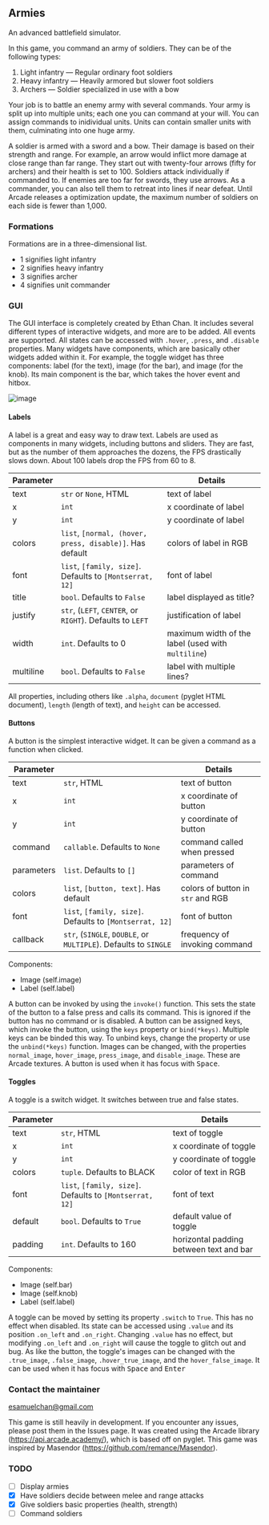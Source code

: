 ## Armies
An advanced battlefield simulator.

In this game, you command an army of soldiers. They can be of the following types:

1. Light infantry         — Regular ordinary foot soldiers
2. Heavy infantry         — Heavily armored but slower foot soldiers
3. Archers                — Soldier specialized in use with a bow

Your job is to battle an enemy army with several commands. Your army is split up into multiple units; each one you can command at your will. You can assign commands to inidividual units. Units can contain smaller units with them, culminating into one huge army.

A soldier is armed with a sword and a bow. Their damage is based on their strength and range. For example, an arrow would inflict more damage at close range than far range. They start out with twenty-four arrows (fifty for archers) and their health is set to 100. Soldiers attack individually if commanded to. If enemies are too far for swords, they use arrows. As a commander, you can also tell them to retreat into lines if near defeat. Until Arcade releases a optimization update, the maximum number of soldiers on each side is fewer than 1,000.

### Formations
Formations are in a three-dimensional list.
- 1 signifies light infantry
- 2 signifies heavy infantry
- 3 signifies archer
- 4 signifies unit commander

### GUI
The GUI interface is completely created by Ethan Chan. It includes several different types of interactive widgets, and more are to be added. All events are supported. All states can be accessed with `.hover`, `.press`, and `.disable` properties. Many widgets have components, which are basically other widgets added within it. For example, the toggle widget has three components: label (for the text), image (for the bar), and image (for the knob). Its main component is the bar, which takes the hover event and hitbox.

![image](https://user-images.githubusercontent.com/103769713/177225082-cb70e196-5159-4a6a-b134-fada8fb977d0.png)

#### Labels
A label is a great and easy way to draw text. Labels are used as components in many widgets, including buttons and sliders. They are fast, but as the number of them approaches the dozens, the FPS drastically slows down. About 100 labels drop the FPS from 60 to 8.

|Parameter||Details|
|-|-|-|
|text|`str` or `None`, HTML|text of label|
|x|`int`|x coordinate of label|
|y|`int`|y coordinate of label|
|colors|`list`, `[normal, (hover, press, disable)]`. Has default|colors of label in RGB|
|font|`list`, `[family, size]`. Defaults to `[Montserrat, 12]`|font of label|
|title|`bool`. Defaults to `False`|label displayed as title?|
|justify|`str`, (`LEFT`, `CENTER`, or `RIGHT`). Defaults to `LEFT`|justification of label|
|width|`int`. Defaults to 0|maximum width of the label (used with `multiline`)|
|multiline|`bool`. Defaults to `False`|label with multiple lines?|

All properties, including others like `.alpha`, `document` (pyglet HTML document), `length` (length of text), and `height` can be accessed.

#### Buttons
A button is the simplest interactive widget. It can be given a command as a function when clicked.

|Parameter||Details|
|-|-|-|
|text|`str`, HTML|text of button|
|x|`int`|x coordinate of button|
|y|`int`|y coordinate of button|
|command|`callable`. Defaults to `None`|command called when pressed|
|parameters|`list`. Defaults to `[]`|parameters of command
|colors|`list`, `[button, text]`. Has default|colors of button in `str` and RGB|
|font|`list`, `[family, size]`. Defaults to `[Montserrat, 12]`|font of button|
|callback|`str`, (`SINGLE`, `DOUBLE`, or `MULTIPLE`). Defaults to `SINGLE`|frequency of invoking command|

Components:
- Image (self.image)
- Label (self.label)

A button can be invoked by using the `invoke()` function. This sets the state of the button to a false press and calls its command. This is ignored if the button has no command or is disabled. A button can be assigned keys, which invoke the button, using the `keys` property or `bind(*keys)`. Multiple keys can be binded this way. To unbind keys, change the property or use the `unbind(*keys)` function. Images can be changed, with the properties `normal_image`, `hover_image`, `press_image`, and `disable_image`. These are Arcade textures. A button is used when it has focus with <kbd>Space</kbd>.

#### Toggles
A toggle is a switch widget. It switches between true and false states.

|Parameter||Details|
|-|-|-|
|text|`str`, HTML|text of toggle|
|x|`int`|x coordinate of toggle|
|y|`int`|y coordinate of toggle|
|colors|`tuple`. Defaults to BLACK|color of text in RGB|
|font|`list`, `[family, size]`. Defaults to `[Montserrat, 12]`|font of text|
|default|`bool`. Defaults to `True`|default value of toggle|
|padding|`int`. Defaults to 160|horizontal padding between text and bar|

Components:
- Image (self.bar)
- Image (self.knob)
- Label (self.label)

A toggle can be moved by setting its property `.switch` to `True`. This has no effect when disabled. Its state can be accessed using `.value` and its position `.on_left` and `.on_right`. Changing `.value` has no effect, but modifying `.on_left` and `.on_right` will cause the toggle to glitch out and bug. As like the button, the toggle's images can be changed with the `.true_image`, `.false_image`, `.hover_true_image`, and the `hover_false_image`. It can be used when it has focus with <kbd>Space</kbd> and <kbd>Enter</kbd>

### Contact the maintainer
esamuelchan@gmail.com

This game is still heavily in development. If you encounter any issues, please post them in the Issues page. It was created using the Arcade library (https://api.arcade.academy/), which is based off on pyglet. This game was inspired by Masendor (https://github.com/remance/Masendor).

### TODO
- [ ] Display armies
- [x] Have soldiers decide between melee and range attacks
- [x] Give soldiers basic properties (health, strength)
- [ ] Command soldiers
